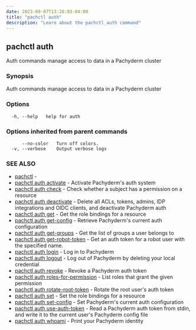 ```yaml
---
date: 2023-09-07T13:28:03-04:00
title: "pachctl auth"
description: "Learn about the pachctl_auth command"
---
```


## pachctl auth

Auth commands manage access to data in a Pachyderm cluster

### Synopsis

Auth commands manage access to data in a Pachyderm cluster

### Options

```
  -h, --help   help for auth
```

### Options inherited from parent commands

```
      --no-color   Turn off colors.
  -v, --verbose    Output verbose logs
```

### SEE ALSO

* [pachctl](../pachctl)	 - 
* [pachctl auth activate](../pachctl_auth_activate)	 - Activate Pachyderm's auth system
* [pachctl auth check](../pachctl_auth_check)	 - Check whether a subject has a permission on a resource
* [pachctl auth deactivate](../pachctl_auth_deactivate)	 - Delete all ACLs, tokens, admins, IDP integrations and OIDC clients, and deactivate Pachyderm auth
* [pachctl auth get](../pachctl_auth_get)	 - Get the role bindings for a resource
* [pachctl auth get-config](../pachctl_auth_get-config)	 - Retrieve Pachyderm's current auth configuration
* [pachctl auth get-groups](../pachctl_auth_get-groups)	 - Get the list of groups a user belongs to
* [pachctl auth get-robot-token](../pachctl_auth_get-robot-token)	 - Get an auth token for a robot user with the specified name.
* [pachctl auth login](../pachctl_auth_login)	 - Log in to Pachyderm
* [pachctl auth logout](../pachctl_auth_logout)	 - Log out of Pachyderm by deleting your local credential
* [pachctl auth revoke](../pachctl_auth_revoke)	 - Revoke a Pachyderm auth token
* [pachctl auth roles-for-permission](../pachctl_auth_roles-for-permission)	 - List roles that grant the given permission
* [pachctl auth rotate-root-token](../pachctl_auth_rotate-root-token)	 - Rotate the root user's auth token
* [pachctl auth set](../pachctl_auth_set)	 - Set the role bindings for a resource
* [pachctl auth set-config](../pachctl_auth_set-config)	 - Set Pachyderm's current auth configuration
* [pachctl auth use-auth-token](../pachctl_auth_use-auth-token)	 - Read a Pachyderm auth token from stdin, and write it to the current user's Pachyderm config file
* [pachctl auth whoami](../pachctl_auth_whoami)	 - Print your Pachyderm identity

